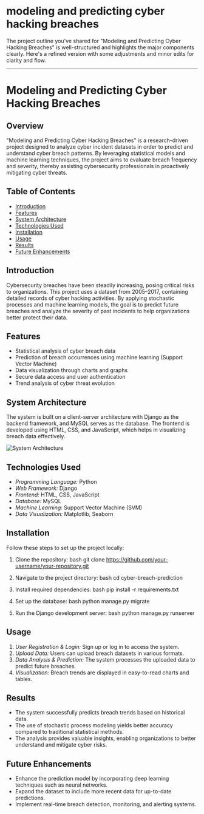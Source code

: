 # modeling and predicting cyber hacking breaches
The project outline you've shared for "Modeling and Predicting Cyber Hacking Breaches" is well-structured and highlights the major components clearly. Here's a refined version with some adjustments and minor edits for clarity and flow.

---

# Modeling and Predicting Cyber Hacking Breaches

## Overview
"Modeling and Predicting Cyber Hacking Breaches" is a research-driven project designed to analyze cyber incident datasets in order to predict and understand cyber breach patterns. By leveraging statistical models and machine learning techniques, the project aims to evaluate breach frequency and severity, thereby assisting cybersecurity professionals in proactively mitigating cyber threats.

## Table of Contents
- [Introduction](#introduction)
- [Features](#features)
- [System Architecture](#system-architecture)
- [Technologies Used](#technologies-used)
- [Installation](#installation)
- [Usage](#usage)
- [Results](#results)
- [Future Enhancements](#future-enhancements)

## Introduction
Cybersecurity breaches have been steadily increasing, posing critical risks to organizations. This project uses a dataset from 2005–2017, containing detailed records of cyber hacking activities. By applying stochastic processes and machine learning models, the goal is to predict future breaches and analyze the severity of past incidents to help organizations better protect their data.

## Features
- Statistical analysis of cyber breach data
- Prediction of breach occurrences using machine learning (Support Vector Machine)
- Data visualization through charts and graphs
- Secure data access and user authentication
- Trend analysis of cyber threat evolution

## System Architecture
The system is built on a client-server architecture with Django as the backend framework, and MySQL serves as the database. The frontend is developed using HTML, CSS, and JavaScript, which helps in visualizing breach data effectively.

![System Architecture](#)

## Technologies Used
- *Programming Language:* Python
- *Web Framework:* Django
- *Frontend:* HTML, CSS, JavaScript
- *Database:* MySQL
- *Machine Learning:* Support Vector Machine (SVM)
- *Data Visualization:* Matplotlib, Seaborn

## Installation
Follow these steps to set up the project locally:

1. Clone the repository:
   bash
   git clone https://github.com/your-username/your-repository.git
   
2. Navigate to the project directory:
   bash
   cd cyber-breach-prediction
   
3. Install required dependencies:
   bash
   pip install -r requirements.txt
   
4. Set up the database:
   bash
   python manage.py migrate
   
5. Run the Django development server:
   bash
   python manage.py runserver
   

## Usage
1. *User Registration & Login:* Sign up or log in to access the system.
2. *Upload Data:* Users can upload breach datasets in various formats.
3. *Data Analysis & Prediction:* The system processes the uploaded data to predict future breaches.
4. *Visualization:* Breach trends are displayed in easy-to-read charts and tables.

## Results
- The system successfully predicts breach trends based on historical data.
- The use of stochastic process modeling yields better accuracy compared to traditional statistical methods.
- The analysis provides valuable insights, enabling organizations to better understand and mitigate cyber risks.

## Future Enhancements
- Enhance the prediction model by incorporating deep learning techniques such as neural networks.
- Expand the dataset to include more recent data for up-to-date predictions.
- Implement real-time breach detection, monitoring, and alerting systems.


